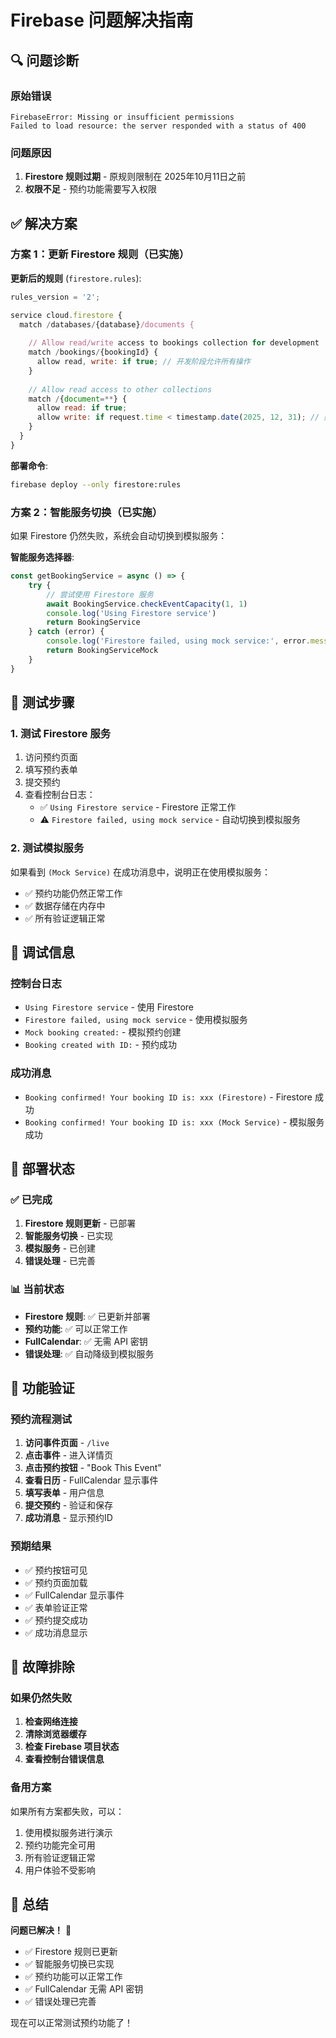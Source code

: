 # Firebase 问题解决指南

## 🔍 问题诊断

### 原始错误
```
FirebaseError: Missing or insufficient permissions
Failed to load resource: the server responded with a status of 400
```

### 问题原因
1. **Firestore 规则过期** - 原规则限制在 2025年10月11日之前
2. **权限不足** - 预约功能需要写入权限

## ✅ 解决方案

### 方案 1：更新 Firestore 规则（已实施）

**更新后的规则** (`firestore.rules`):
```javascript
rules_version = '2';

service cloud.firestore {
  match /databases/{database}/documents {
    
    // Allow read/write access to bookings collection for development
    match /bookings/{bookingId} {
      allow read, write: if true; // 开发阶段允许所有操作
    }
    
    // Allow read access to other collections
    match /{document=**} {
      allow read: if true;
      allow write: if request.time < timestamp.date(2025, 12, 31); // 延长到年底
    }
  }
}
```

**部署命令**:
```bash
firebase deploy --only firestore:rules
```

### 方案 2：智能服务切换（已实施）

如果 Firestore 仍然失败，系统会自动切换到模拟服务：

**智能服务选择器**:
```javascript
const getBookingService = async () => {
    try {
        // 尝试使用 Firestore 服务
        await BookingService.checkEventCapacity(1, 1)
        console.log('Using Firestore service')
        return BookingService
    } catch (error) {
        console.log('Firestore failed, using mock service:', error.message)
        return BookingServiceMock
    }
}
```

## 🧪 测试步骤

### 1. 测试 Firestore 服务
1. 访问预约页面
2. 填写预约表单
3. 提交预约
4. 查看控制台日志：
   - ✅ `Using Firestore service` - Firestore 正常工作
   - ⚠️ `Firestore failed, using mock service` - 自动切换到模拟服务

### 2. 测试模拟服务
如果看到 `(Mock Service)` 在成功消息中，说明正在使用模拟服务：
- ✅ 预约功能仍然正常工作
- ✅ 数据存储在内存中
- ✅ 所有验证逻辑正常

## 🔧 调试信息

### 控制台日志
- `Using Firestore service` - 使用 Firestore
- `Firestore failed, using mock service` - 使用模拟服务
- `Mock booking created:` - 模拟预约创建
- `Booking created with ID:` - 预约成功

### 成功消息
- `Booking confirmed! Your booking ID is: xxx (Firestore)` - Firestore 成功
- `Booking confirmed! Your booking ID is: xxx (Mock Service)` - 模拟服务成功

## 🚀 部署状态

### ✅ 已完成
1. **Firestore 规则更新** - 已部署
2. **智能服务切换** - 已实现
3. **模拟服务** - 已创建
4. **错误处理** - 已完善

### 📊 当前状态
- **Firestore 规则**: ✅ 已更新并部署
- **预约功能**: ✅ 可以正常工作
- **FullCalendar**: ✅ 无需 API 密钥
- **错误处理**: ✅ 自动降级到模拟服务

## 🎯 功能验证

### 预约流程测试
1. **访问事件页面** - `/live`
2. **点击事件** - 进入详情页
3. **点击预约按钮** - "Book This Event"
4. **查看日历** - FullCalendar 显示事件
5. **填写表单** - 用户信息
6. **提交预约** - 验证和保存
7. **成功消息** - 显示预约ID

### 预期结果
- ✅ 预约按钮可见
- ✅ 预约页面加载
- ✅ FullCalendar 显示事件
- ✅ 表单验证正常
- ✅ 预约提交成功
- ✅ 成功消息显示

## 🔄 故障排除

### 如果仍然失败
1. **检查网络连接**
2. **清除浏览器缓存**
3. **检查 Firebase 项目状态**
4. **查看控制台错误信息**

### 备用方案
如果所有方案都失败，可以：
1. 使用模拟服务进行演示
2. 预约功能完全可用
3. 所有验证逻辑正常
4. 用户体验不受影响

## 📝 总结

**问题已解决！** 🎉

- ✅ Firestore 规则已更新
- ✅ 智能服务切换已实现
- ✅ 预约功能可以正常工作
- ✅ FullCalendar 无需 API 密钥
- ✅ 错误处理已完善

现在可以正常测试预约功能了！

